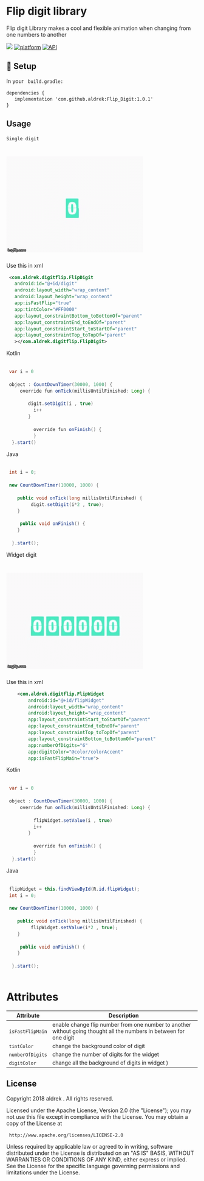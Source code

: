 # Flip digit library

  Flip digit Library makes a cool and flexible animation when changing from one numbers to another
  
[![](https://jitpack.io/v/aldrek/Flip_Digit.svg)](https://jitpack.io/#aldrek/Flip_Digit)
[![platform](https://img.shields.io/badge/platform-Android-green.svg)](https://www.android.com)
[![API](https://img.shields.io/badge/API-21%2B-brightgreen.svg?style=plastic)](https://android-arsenal.com/api?level=21)

## :hammer: Setup
 In your ``` build.gradle:```

```Gradle
dependencies {
   implementation 'com.github.aldrek:Flip_Digit:1.0.1'
}
```

## Usage
  
    Single digit  
   
   # ![](single.gif)
   
   Use this in xml 
  
```xml 
 <com.aldrek.digitflip.FlipDigit
   android:id="@+id/digit"
   android:layout_width="wrap_content"
   android:layout_height="wrap_content"
   app:isFastFlip="true"
   app:tintColor="#FF0000"
   app:layout_constraintBottom_toBottomOf="parent"
   app:layout_constraintEnd_toEndOf="parent"
   app:layout_constraintStart_toStartOf="parent"
   app:layout_constraintTop_toTopOf="parent"
   ></com.aldrek.digitflip.FlipDigit>
```
   
   Kotlin
     
  ```java 
  
   var i = 0
   
   object : CountDownTimer(30000, 1000) {
       override fun onTick(millisUntilFinished: Long) {

          digit.setDigit(i , true)
            i++
          }

            override fun onFinish() {
            }
    }.start()
  ```

  Java
   
  ```java 
   
   int i = 0;
   
   new CountDownTimer(10000, 1000) {

      public void onTick(long millisUntilFinished) {
           digit.setDigit(i*2 , true);
      }

       public void onFinish() {
      }

    }.start();
   ```
   
  Widget digit 

# ![](widget.gif)


  Use this in xml 
  
```xml 
    <com.aldrek.digitflip.FlipWidget
        android:id="@+id/flipWidget"
        android:layout_width="wrap_content"
        android:layout_height="wrap_content"
        app:layout_constraintStart_toStartOf="parent"
        app:layout_constraintEnd_toEndOf="parent"
        app:layout_constraintTop_toTopOf="parent"
        app:layout_constraintBottom_toBottomOf="parent"
        app:numberOfDigits="6"
        app:digitColor="@color/colorAccent"
        app:isFastFlipMain="true">
  ```

   Kotlin
     
  ```java 
  
   var i = 0
   
   object : CountDownTimer(30000, 1000) {
       override fun onTick(millisUntilFinished: Long) {

            flipWidget.setValue(i , true)
            i++
          }

            override fun onFinish() {
            }
    }.start()
  ```

  Java
   
  ```java 
   
   flipWidget = this.findViewById(R.id.flipWidget);
   int i = 0;
   
   new CountDownTimer(10000, 1000) {

      public void onTick(long millisUntilFinished) {
           flipWidget.setValue(i*2 , true);
      }

       public void onFinish() {
      }

    }.start();
    
   ```

  # Attributes

  | Attribute | Description |
| --- | --- |
| `isFastFlipMain` | enable change flip number from one number to another without going thought all the numbers in between for one digit |
| `tintColor` | change the background color of digit |
| `numberOfDigits` | change the number of digits for the widget |
| `digitColor` | change all the background of digits in widget ) 

## License
Copyright 2018 aldrek . All rights reserved.

Licensed under the Apache License, Version 2.0 (the "License");
you may not use this file except in compliance with the License.
You may obtain a copy of the License at

     http://www.apache.org/licenses/LICENSE-2.0

Unless required by applicable law or agreed to in writing, software
distributed under the License is distributed on an "AS IS" BASIS,
WITHOUT WARRANTIES OR CONDITIONS OF ANY KIND, either express or implied.
See the License for the specific language governing permissions and
limitations under the License.
